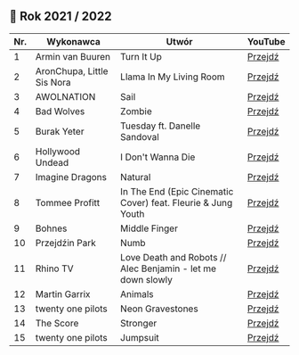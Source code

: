 ## 📃 Rok 2021 / 2022

| Nr. | Wykonawca                  | Utwór                                                        | YouTube                                                |
|-----|----------------------------|--------------------------------------------------------------|--------------------------------------------------------|
| 1   | Armin van Buuren           | Turn It Up                                                   | [Przejdź](https://www.youtube.com/watch?v=kivuDS-6HbQ) |
| 2   | AronChupa, Little Sis Nora | Llama In My Living Room                                      | [Przejdź](https://www.youtube.com/watch?v=l-sZyfFX4F0) |
| 3   | AWOLNATION                 | Sail                                                         | [Przejdź](https://www.youtube.com/watch?v=tgIqecROs5M) |
| 4   | Bad Wolves                 | Zombie                                                       | [Przejdź](https://www.youtube.com/watch?v=9XaS93WMRQQ) |
| 5   | Burak Yeter                | Tuesday ft. Danelle Sandoval                                 | [Przejdź](https://www.youtube.com/watch?v=Y1_VsyLAGuk) |
| 6   | Hollywood Undead           | I Don't Wanna Die                                            | [Przejdź](https://www.youtube.com/watch?v=g1R3Eofm3q8) |
| 7   | Imagine Dragons            | Natural                                                      | [Przejdź](https://www.youtube.com/watch?v=0I647GU3Jsc) |
| 8   | Tommee Profitt             | In The End (Epic Cinematic Cover) feat. Fleurie & Jung Youth | [Przejdź](https://www.youtube.com/watch?v=8qLL2Gx3I_k) |
| 9   | Bohnes                     | Middle Finger                                                | [Przejdź](https://www.youtube.com/watch?v=k2z34nkfA9Q) |
| 10  | Przejdźin Park             | Numb                                                         | [Przejdź](https://www.youtube.com/watch?v=kXYiU_JCYtU) |
| 11  | Rhino TV                   | Love Death and Robots // Alec Benjamin - let me down slowly  | [Przejdź](https://www.youtube.com/watch?v=I8LVepB4YoY) |
| 12  | Martin Garrix              | Animals                                                      | [Przejdź](https://www.youtube.com/watch?v=gCYcHz2k5x0) |
| 13  | twenty one pilots          | Neon Gravestones                                             | [Przejdź](https://www.youtube.com/watch?v=5MeQ9rA2Ifg) |
| 14  | The Score                  | Stronger                                                     | [Przejdź](https://www.youtube.com/watch?v=cNld-AHw-Wg) |
| 15  | twenty one pilots          | Jumpsuit                                                     | [Przejdź](https://www.youtube.com/watch?v=UOUBW8bkjQ4) |